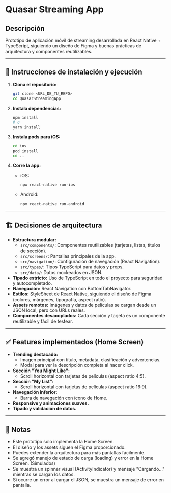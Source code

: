 # Quasar Streaming App

## Descripción

Prototipo de aplicación móvil de streaming desarrollada en React Native + TypeScript, siguiendo un diseño de Figma y buenas prácticas de arquitectura y componentes reutilizables.

---

## 🚀 Instrucciones de instalación y ejecución

1. **Clona el repositorio:**
   ```bash
   git clone <URL_DE_TU_REPO>
   cd QuasarStreamingApp
   ```

2. **Instala dependencias:**
   ```bash
   npm install
   # o
   yarn install
   ```

3. **Instala pods para iOS:**
   ```bash
   cd ios
   pod install
   cd ..
   ```

4. **Corre la app:**
   - iOS:
     ```bash
     npx react-native run-ios
     ```
   - Android:
     ```bash
     npx react-native run-android
     ```

---

## 🏗️ Decisiones de arquitectura

- **Estructura modular:**
  - `src/components/`: Componentes reutilizables (tarjetas, listas, títulos de sección).
  - `src/screens/`: Pantallas principales de la app.
  - `src/navigation/`: Configuración de navegación (React Navigation).
  - `src/types/`: Tipos TypeScript para datos y props.
  - `src/data/`: Datos mockeados en JSON.
- **Tipado estricto:** Uso de TypeScript en todo el proyecto para seguridad y autocompletado.
- **Navegación:** React Navigation con BottomTabNavigator.
- **Estilos:** StyleSheet de React Native, siguiendo el diseño de Figma (colores, márgenes, tipografía, aspect ratio).
- **Assets remotos:** Imágenes y datos de películas se cargan desde un JSON local, pero con URLs reales.
- **Componentes desacoplados:** Cada sección y tarjeta es un componente reutilizable y fácil de testear.

---

## ✅ Features implementados (Home Screen)

- **Trending destacado:**
  - Imagen principal con título, metadata, clasificación y advertencias.
  - Modal para ver la descripción completa al hacer click.
- **Sección "You Might Like":**
  - Scroll horizontal con tarjetas de películas (aspect ratio 4:5).
- **Sección "My List":**
  - Scroll horizontal con tarjetas de películas (aspect ratio 16:9).
- **Navegación inferior:**
  - Barra de navegación con ícono de Home.
- **Responsive y animaciones suaves.**
- **Tipado y validación de datos.**

---

## 📄 Notas
- Este prototipo solo implementa la Home Screen.
- El diseño y los assets siguen el Figma proporcionado.
- Puedes extender la arquitectura para más pantallas fácilmente.
- Se agregó manejo de estado de carga (loading) y error en la Home Screen. (Simulados)
- Se muestra un spinner visual (ActivityIndicator) y mensaje "Cargando..." mientras se cargan los datos.
- Si ocurre un error al cargar el JSON, se muestra un mensaje de error en pantalla.
